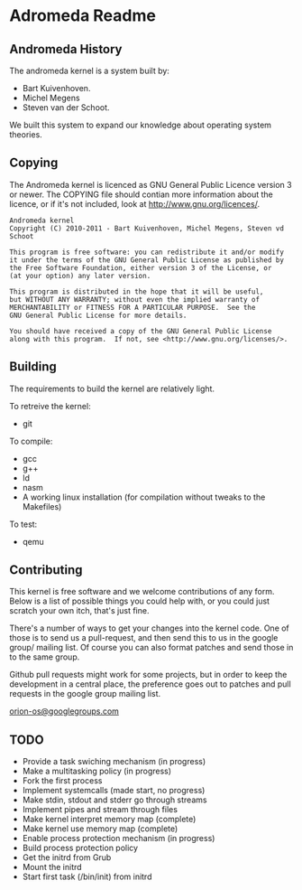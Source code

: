 Adromeda Readme
================

Andromeda History
-----------------

The andromeda kernel is a system built by:

 * Bart Kuivenhoven.
 * Michel Megens
 * Steven van der Schoot.

We built this system to expand our knowledge about operating system theories.

Copying
-------

The Andromeda kernel is licenced as GNU General Public Licence version 3 or
newer. The COPYING file should contian more information about the licence, or
if it's not included, look at http://www.gnu.org/licences/.

    Andromeda kernel
    Copyright (C) 2010-2011 - Bart Kuivenhoven, Michel Megens, Steven vd Schoot

    This program is free software: you can redistribute it and/or modify
    it under the terms of the GNU General Public License as published by
    the Free Software Foundation, either version 3 of the License, or
    (at your option) any later version.

    This program is distributed in the hope that it will be useful,
    but WITHOUT ANY WARRANTY; without even the implied warranty of
    MERCHANTABILITY or FITNESS FOR A PARTICULAR PURPOSE.  See the
    GNU General Public License for more details.

    You should have received a copy of the GNU General Public License
    along with this program.  If not, see <http://www.gnu.org/licenses/>.

Building
--------

The requirements to build the kernel are relatively light.

To retreive the kernel:

* git

To compile:

* gcc
* g++
* ld
* nasm
* A working linux installation (for compilation without tweaks to the Makefiles)

To test:

* qemu

Contributing
------------

This kernel is free software and we welcome contributions of any form. Below is
a list of possible things you could help with, or you could just scratch your
own itch, that's just fine.

There's a number of ways to get your changes into the kernel code. One of those
is to send us a pull-request, and then send this to us in the google group/
mailing list. Of course you can also format patches and send those in to the
same group.

Github pull requests might work for some projects, but in order to keep the
development in a central place, the preference goes out to patches and pull
requests in the google group mailing list.

orion-os@googlegroups.com


TODO
----

* Provide a task swiching mechanism (in progress)
* Make a multitasking policy (in progress)
* Fork the first process
* Implement systemcalls (made start, no progress)
* Make stdin, stdout and stderr go through streams
* Implement pipes and stream through files
* Make kernel interpret memory map (complete)
* Make kernel use memory map (complete)
* Enable process protection mechanism (in progress)
* Build process protection policy
* Get the initrd from Grub
* Mount the initrd
* Start first task (/bin/init) from initrd
